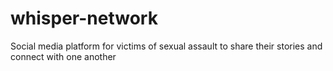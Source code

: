 # whisper-network
Social media platform for victims of sexual assault to share their stories and connect with one another 
